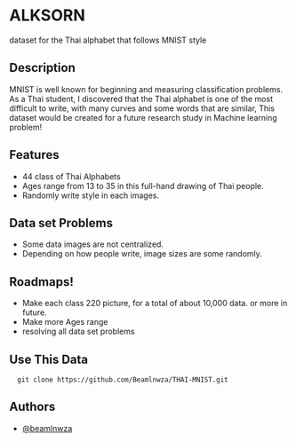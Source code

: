 # ALKSORN

dataset for the Thai alphabet that follows MNIST style

## Description

MNIST is well known for beginning and measuring classification problems. As a Thai student, I discovered that the Thai alphabet is one of the most difficult to write, with many curves and some words that are similar, This dataset would be created for a future research study in Machine learning problem!

## Features

-   44 class of Thai Alphabets
-   Ages range from 13 to 35 in this full-hand drawing of Thai people.
-   Randomly write style in each images.

## Data set Problems

-   Some data images are not centralized.
-   Depending on how people write, image sizes are some randomly.

## Roadmaps!

-   Make each class 220 picture, for a total of about 10,000 data. or more in future.
-   Make more Ages range
-   resolving all data set problems

## Use This Data

```
  git clone https://github.com/Beamlnwza/THAI-MNIST.git
```

## Authors

-   [@beamlnwza](https://github.com/Beamlnwza)
